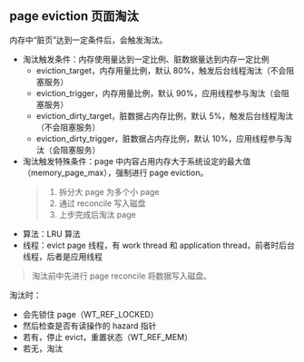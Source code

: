 ## page eviction 页面淘汰

内存中“脏页”达到一定条件后，会触发淘汰。

- 淘汰触发条件：内存使用量达到一定比例、脏数据量达到内存一定比例
    - eviction_target，内存用量比例，默认 80%，触发后台线程淘汰（不会阻塞服务）
    - eviction_trigger，内存用量比例，默认 90%，应用线程参与淘汰（会阻塞服务）
    - eviction_dirty_target，脏数据占内存比例，默认 5%，触发后台线程淘汰（不会阻塞服务）
    - eviction_dirty_trigger，脏数据占内存比例，默认 10%，应用线程参与淘汰（会阻塞服务）
- 淘汰触发特殊条件：page 中内容占用内存大于系统设定的最大值（memory_page_max），强制进行 page eviction。
    > 1. 拆分大 page 为多个小 page
    > 2. 通过 reconcile 写入磁盘
    > 3. 上步完成后淘汰 page
- 算法：LRU 算法
- 线程：evict page 线程，有 work thread 和 application thread，前者时后台线程，后者是应用线程

> 淘汰前中先进行 page reconcile 将数据写入磁盘。

淘汰时：
- 会先锁住 page（WT_REF_LOCKED）
- 然后检查是否有读操作的 hazard 指针
- 若有，停止 evict，重置状态（WT_REF_MEM）
- 若无，淘汰